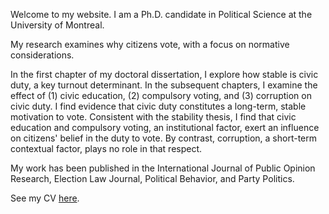 <link rel="stylesheet" type="text/css" href="/css/main.css">

Welcome to my website. I am a Ph.D. candidate in Political Science at the University of Montreal. 

My research examines why citizens vote, with a focus on normative considerations.

In the first chapter of my doctoral dissertation, I explore how stable is civic duty, a key turnout determinant. In the subsequent chapters, I examine the effect of (1) civic education, (2) compulsory voting, and (3) corruption on civic duty. I find evidence that civic duty constitutes a long-term, stable motivation to vote. Consistent with the stability thesis, I find that civic education and compulsory voting, an institutional factor, exert an influence on citizens' belief in the duty to vote. By contrast, corruption, a short-term contextual factor, plays no role in that respect.

My work has been published in the International Journal of Public Opinion Research, Election Law Journal, Political Behavior, and Party Politics.
 
See my CV [here](ferfeitosa.github.io/here.pdf).
